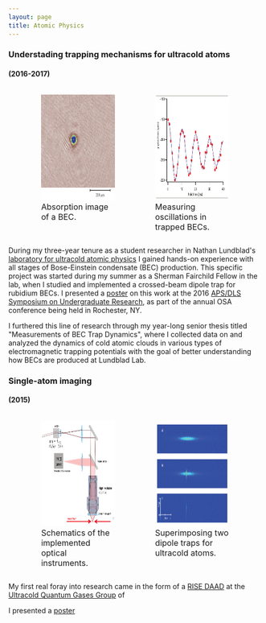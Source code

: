 ```yaml
---
layout: page
title: Atomic Physics
---
```


### Understading trapping mechanisms for ultracold atoms
#### (2016-2017)

<p> </p>

<div style="width: 100%; overflow: hidden;">
    <div style="width: 45%; margin-left: 5%; float: left;"> <figure><img src="/img/atomicphys/lundbladBEC.png" width="250" height="210"> <figcaption><font size="3">Absorption image of a BEC.</font></figcaption> </figure>  </div>
    <div style="width: 45%; margin-right: 5%; float: right;"> <figure><img src="/img/atomicphys/lundbladgraph.png" width="310" height="210"> <figcaption><font size="3">Measuring oscillations in trapped BECs.</font></figcaption> </figure></div>
</div>

During my three-year tenure as a student researcher in Nathan Lundblad's [laboratory for ultracold atomic physics](https://abacus.bates.edu/~nlundbla/ "Lundblad Lab Homepage") I gained hands-on experience with all stages of Bose-Einstein condensate (BEC) production. This specific project was started during my summer as a Sherman Fairchild Fellow in the lab, when I studied and implemented a crossed-beam dipole trap for rubidium BECs. I presented a [poster](/img/bec_poster.pdf "PDF of poster") on this work at the 2016 [APS/DLS Symposium on Undergraduate Research](https://www.aps.org/units/dls/meetings/symposium/index.cfm "Symposium on Undergraduate Research"), as part of the annual OSA conference being held in Rochester, NY.

I furthered this line of research through my year-long senior thesis titled "Measurements of BEC Trap Dynamics", where I collected data on and analyzed the dynamics of cold atomic clouds in various types of electromagnetic trapping potentials with the goal of better understanding how BECs are produced at Lundblad Lab.

### Single-atom imaging
#### (2015)

<p> </p>

<div style="width: 100%; overflow: hidden;">
    <div style="width: 45%; margin-left: 5%; float: left;"> <figure><img src="/img/heidelbergphys/heidelbergscheme.png" width="270" height="210"> <figcaption><font size="3">Schematics of the implemented optical instruments.</font></figcaption> </figure>  </div>
    <div style="width: 45%; margin-right: 5%; float: right;"> <figure><img src="/img/heidelbergphys/heidelbergcloud.png" width="310" height="210"> <figcaption><font size="3">Superimposing two dipole traps for ultracold atoms.</font></figcaption> </figure></div>
</div>

My first real foray into research came in the form of a [RISE DAAD](https://www.daad.de/rise/en/ "DAAD RISE Homepage") at the [Ultracold Quantum Gases Group](http://ultracold.physi.uni-heidelberg.de/ "Ultracold Quantum Gases Group Homepage") of 

I presented a [poster](/img/heidelbergphys/heid_poster.pdf "PDF of poster")

